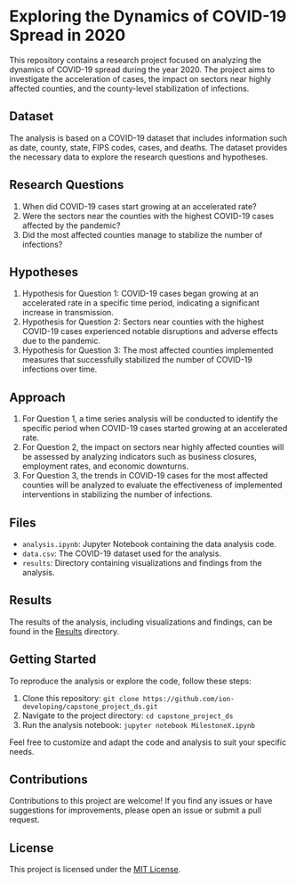# Exploring the Dynamics of COVID-19 Spread in 2020

This repository contains a research project focused on analyzing the dynamics of COVID-19 spread during the year 2020. The project aims to investigate the acceleration of cases, the impact on sectors near highly affected counties, and the county-level stabilization of infections.

## Dataset

The analysis is based on a COVID-19 dataset that includes information such as date, county, state, FIPS codes, cases, and deaths. The dataset provides the necessary data to explore the research questions and hypotheses.

## Research Questions

1. When did COVID-19 cases start growing at an accelerated rate?
2. Were the sectors near the counties with the highest COVID-19 cases affected by the pandemic?
3. Did the most affected counties manage to stabilize the number of infections?

## Hypotheses

1. Hypothesis for Question 1: COVID-19 cases began growing at an accelerated rate in a specific time period, indicating a significant increase in transmission.
2. Hypothesis for Question 2: Sectors near counties with the highest COVID-19 cases experienced notable disruptions and adverse effects due to the pandemic.
3. Hypothesis for Question 3: The most affected counties implemented measures that successfully stabilized the number of COVID-19 infections over time.

## Approach

1. For Question 1, a time series analysis will be conducted to identify the specific period when COVID-19 cases started growing at an accelerated rate.
2. For Question 2, the impact on sectors near highly affected counties will be assessed by analyzing indicators such as business closures, employment rates, and economic downturns.
3. For Question 3, the trends in COVID-19 cases for the most affected counties will be analyzed to evaluate the effectiveness of implemented interventions in stabilizing the number of infections.

## Files

- `analysis.ipynb`: Jupyter Notebook containing the data analysis code.
- `data.csv`: The COVID-19 dataset used for the analysis.
- `results`: Directory containing visualizations and findings from the analysis.

## Results

The results of the analysis, including visualizations and findings, can be found in the [Results](./results) directory.

## Getting Started

To reproduce the analysis or explore the code, follow these steps:

1. Clone this repository: `git clone https://github.com/ion-developing/capstone_project_ds.git`
2. Navigate to the project directory: `cd capstone_project_ds`
3. Run the analysis notebook: `jupyter notebook MilestoneX.ipynb`

Feel free to customize and adapt the code and analysis to suit your specific needs.

## Contributions

Contributions to this project are welcome! If you find any issues or have suggestions for improvements, please open an issue or submit a pull request.

## License

This project is licensed under the [MIT License](LICENSE).
